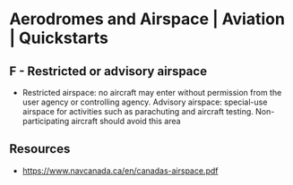 # Aerodromes and Airspace | Aviation | Quickstarts
## F - Restricted or advisory airspace
- Restricted airspace: no aircraft
may enter without permission
from the user agency or
controlling agency.
Advisory airspace: special-use
airspace for activities such as
parachuting and aircraft
testing. Non-participating
aircraft should avoid
this area

## Resources
- https://www.navcanada.ca/en/canadas-airspace.pdf
